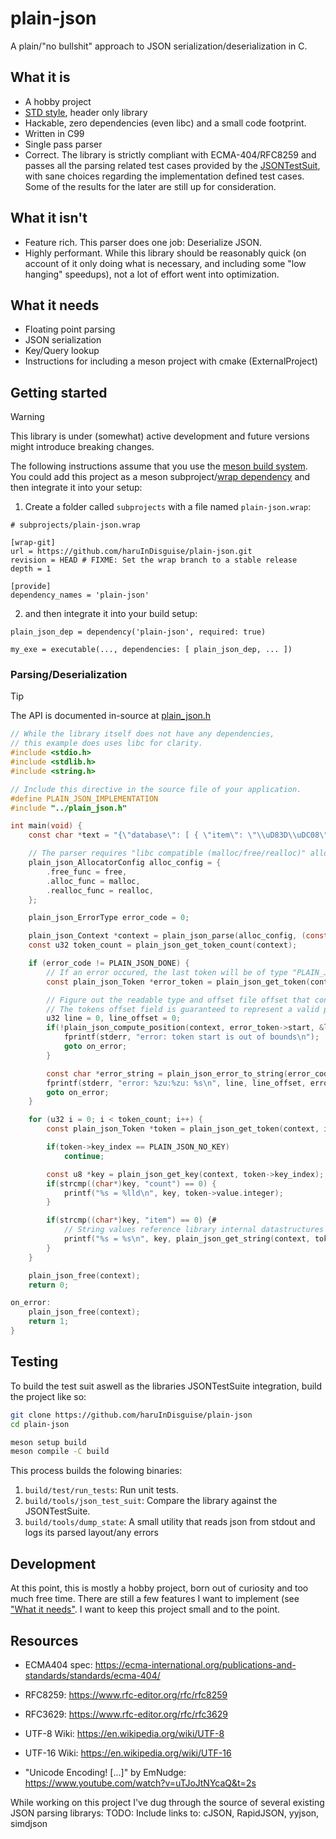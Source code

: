 # plain-json

A plain/"no bullshit" approach to JSON serialization/deserialization in C.

## What it is

- A hobby project
- [STD style](https://github.com/nothings/stb), header only library
- Hackable, zero dependencies (even libc) and a small code footprint.
- Written in C99
- Single pass parser
- Correct. The library is strictly compliant with ECMA-404/RFC8259 and passes all the parsing related
  test cases provided by the [JSONTestSuit](https://github.com/nst/JSONTestSuite), with sane choices
  regarding the implementation defined test cases. Some of the results for the later are still up for consideration.

## What it isn't

- Feature rich. This parser does one job: Deserialize JSON.
- Highly performant. While this library should be reasonably quick (on account of it only doing what
  is necessary, and including some "low hanging" speedups), not a lot of effort went into optimization.

## What it needs

- Floating point parsing
- JSON serialization
- Key/Query lookup
- Instructions for including a meson project with cmake (ExternalProject)

## Getting started

> [!WARNING]
> This library is under (somewhat) active development and future
> versions might introduce breaking changes.

The following instructions assume that you use the [meson build system](https://mesonbuild.com).
You could add this project as a meson subproject/[wrap dependency](https://mesonbuild.com/Wrap-dependency-system-manual.html) and then integrate it into your setup:

1. Create a folder called ```subprojects``` with a file named ```plain-json.wrap```:
```meson
# subprojects/plain-json.wrap

[wrap-git]
url = https://github.com/haruInDisguise/plain-json.git
revision = HEAD # FIXME: Set the wrap branch to a stable release
depth = 1

[provide]
dependency_names = 'plain-json'
```

2. and then integrate it into your build setup:
```meson
plain_json_dep = dependency('plain-json', required: true)

my_exe = executable(..., dependencies: [ plain_json_dep, ... ])
```

### Parsing/Deserialization

> [!TIP]
> The API is documented in-source at [plain_json.h](/blob/main/plain_json.h)

```c
// While the library itself does not have any dependencies,
// this example does uses libc for clarity.
#include <stdio.h>
#include <stdlib.h>
#include <string.h>

// Include this directive in the source file of your application.
#define PLAIN_JSON_IMPLEMENTATION
#include "../plain_json.h"

int main(void) {
    const char *text = "{\"database\": [ { \"item\": \"\\uD83D\\uDC08\", \"count\": 12345} ] }";

    // The parser requires "libc compatible (malloc/free/realloc)" allocator functions
    plain_json_AllocatorConfig alloc_config = {
        .free_func = free,
        .alloc_func = malloc,
        .realloc_func = realloc,
    };

    plain_json_ErrorType error_code = 0;

    plain_json_Context *context = plain_json_parse(alloc_config, (const u8 *)text, strlen(text), &error_code);
    const u32 token_count = plain_json_get_token_count(context);

    if (error_code != PLAIN_JSON_DONE) {
        // If an error occured, the last token will be of type "PLAIN_JSON_ERROR"
        const plain_json_Token *error_token = plain_json_get_token(context, token_count - 1);

        // Figure out the readable type and offset file offset that contains the error.
        // The tokens offset field is guaranteed to represent a valid position.
        u32 line = 0, line_offset = 0;
        if(!plain_json_compute_position(context, error_token->start, &line, &line_offset)) {
            fprintf(stderr, "error: token start is out of bounds\n");
            goto on_error;
        }

        const char *error_string = plain_json_error_to_string(error_code);
        fprintf(stderr, "error: %zu:%zu: %s\n", line, line_offset, error_string);
        goto on_error;
    }

    for (u32 i = 0; i < token_count; i++) {
        const plain_json_Token *token = plain_json_get_token(context, i);

        if(token->key_index == PLAIN_JSON_NO_KEY)
            continue;

        const u8 *key = plain_json_get_key(context, token->key_index);
        if(strcmp((char*)key, "count") == 0) {
            printf("%s = %lld\n", key, token->value.integer);
        }

        if(strcmp((char*)key, "item") == 0) {#
            // String values reference library internal datastructures and should be copied for reuse (strdup(3) etc.)
            printf("%s = %s\n", key, plain_json_get_string(context, token->value.string_index));
        }
    }

    plain_json_free(context);
    return 0;

on_error:
    plain_json_free(context);
    return 1;
}
```

## Testing

To build the test suit aswell as the libraries JSONTestSuite integration, build the project like so:
```sh
git clone https://github.com/haruInDisguise/plain-json
cd plain-json

meson setup build
meson compile -C build
```

This process builds the folowing binaries:

1. ```build/test/run_tests```: Run unit tests.
2. ```build/tools/json_test_suit```: Compare the library against the JSONTestSuite.
3. ```build/tools/dump_state```: A small utility that reads json from stdout and logs its parsed layout/any errors

## Development
At this point, this is mostly a hobby project, born out of curiosity and too much free time.
There are still a few features I want to implement (see ["What it needs"](#todo).
I want to keep this project small and to the point.

## Resources

- ECMA404 spec: https://ecma-international.org/publications-and-standards/standards/ecma-404/
- RFC8259: https://www.rfc-editor.org/rfc/rfc8259

- RFC3629: https://www.rfc-editor.org/rfc/rfc3629
- UTF-8 Wiki: https://en.wikipedia.org/wiki/UTF-8
- UTF-16 Wiki: https://en.wikipedia.org/wiki/UTF-16
- "Unicode Encoding! [...]" by EmNudge: https://www.youtube.com/watch?v=uTJoJtNYcaQ&t=2s

While working on this project I've dug through the source of several existing JSON parsing librarys:
TODO: Include links to: cJSON, RapidJSON, yyjson, simdjson
